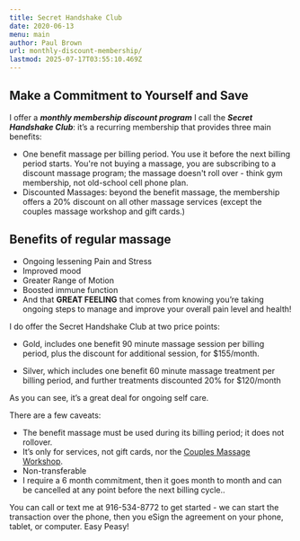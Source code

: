 ```yaml
---
title: Secret Handshake Club
date: 2020-06-13
menu: main
author: Paul Brown
url: monthly-discount-membership/
lastmod: 2025-07-17T03:55:10.469Z
---
```

## Make a Commitment to Yourself and Save

 I offer a ***monthly membership discount program*** I call the ***Secret Handshake Club***: it’s a recurring membership that provides three main benefits:

- One benefit massage per billing period. You use it before the next billing period starts.  You're not buying a massage, you are subscribing to a discount massage program; the massage doesn't roll over - think gym membership, not old-school cell phone plan.
- Discounted Massages: beyond the benefit massage, the membership offers a 20% discount on all other massage services (except the couples massage workshop and gift cards.)

## Benefits of regular massage

- Ongoing lessening Pain and Stress
- Improved mood
- Greater Range of Motion
- Boosted immune function
- And that **GREAT FEELING** that comes from knowing you’re taking ongoing steps to manage and improve your overall pain level and health!

I do offer the Secret Handshake Club at two price points:  

- Gold, includes one benefit 90 minute massage session per billing period, plus the discount for additional session, for $155/month.

- Silver, which includes one benefit 60 minute massage treatment per billing period, and further treatments discounted 20% for $120/month

As you can see, it’s a great deal for ongoing self care.

There are a few caveats:

- The benefit massage must be used during its billing period; it does not rollover.
- It’s only for services, not gift cards, nor the [Couples Massage Workshop](/couples-massage-workshop/).
- Non-transferable
- I require a 6 month commitment, then it goes month to month and can be cancelled at any point before the next billing cycle..

You can call or text me at 916-534-8772 to get started - we can start the transaction over the phone, then you eSign the agreement on your phone, tablet, or computer.  Easy Peasy!
